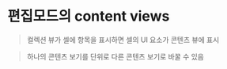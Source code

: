 # 편집모드의 content views

> 컬렉션 뷰가 셀에 항목을 표시하면 셀의 UI 요소가 콘텐츠 뷰에 ​​표시
> <br/>

> 하나의 콘텐츠 보기를 단위로 다른 콘텐츠 보기로 바꿀 수 있음
